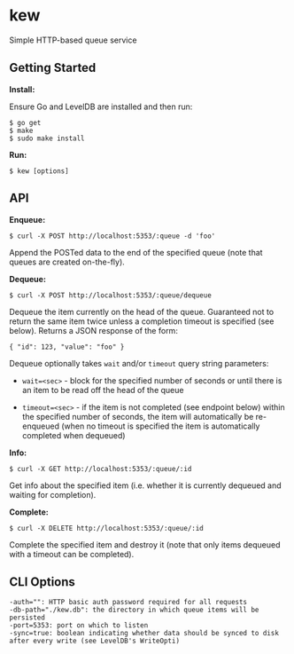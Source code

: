 # kew

Simple HTTP-based queue service

## Getting Started

**Install:**

Ensure Go and LevelDB are installed and then run:

    $ go get
    $ make
    $ sudo make install

**Run:**

    $ kew [options]

## API

**Enqueue:**

    $ curl -X POST http://localhost:5353/:queue -d 'foo'

Append the POSTed data to the end of the specified queue (note that queues are created on-the-fly).

**Dequeue:**

    $ curl -X POST http://localhost:5353/:queue/dequeue

Dequeue the item currently on the head of the queue.  Guaranteed not to return the same item twice unless a completion timeout is specified (see below).  Returns a JSON response of the form:

    { "id": 123, "value": "foo" }

Dequeue optionally takes `wait` and/or `timeout` query string parameters:

* `wait=<sec>` - block for the specified number of seconds or until there is an item to be read
off the head of the queue

* `timeout=<sec>` - if the item is not completed (see endpoint below) within the specified number of seconds, the item will automatically be re-enqueued (when no timeout is specified the item is automatically completed when dequeued)

**Info:**

    $ curl -X GET http://localhost:5353/:queue/:id

Get info about the specified item (i.e. whether it is currently dequeued and waiting for completion).

**Complete:**

    $ curl -X DELETE http://localhost:5353/:queue/:id

Complete the specified item and destroy it (note that only items dequeued with a timeout can be completed).

## CLI Options

    -auth="": HTTP basic auth password required for all requests
    -db-path="./kew.db": the directory in which queue items will be persisted
    -port=5353: port on which to listen
    -sync=true: boolean indicating whether data should be synced to disk after every write (see LevelDB's WriteOpti)